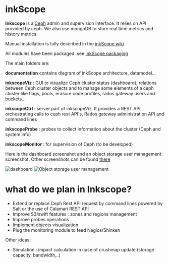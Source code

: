 inkScope
========

**Inkscope** is  a [Ceph](http://ceph.com) admin and supervision interface. It  relies on API provided by ceph. We also use  mongoDB to store real time metrics and history metrics.

Manual installation is fully described in the [inkScope wiki](https://github.com/inkscope/inkscope/wiki)

All modules have been packaged: see [inkScope packaging](https://github.com/inkscope/inkscope-packaging)

The main folders are:

**documentation** contains diagram of inkScope architecture, datamodel...

**inkscopeViz** : GUI to visualize Ceph cluster status (dashboard), relations between Ceph cluster objects and to manage some elements of a ceph cluster like flags, pools, erasure code profiles, rados gateway users and buckets...

**inkscopeCtrl** : server part of inkscopeViz. It provides a REST API, orchestrating calls to ceph rest API's, Rados gateway administration API and command lines

**inkscopeProbe** : probes to collect information about the cluster (Ceph and system info)

**inkscopeMonitor** : for supervision of Ceph (to be developed) 

Here is the dashboard screenshot and an object storage user management screenshot. Other screenshots can be found [there](https://github.com/inkscope/inkscope/tree/master/screenshots)

![dashboard](https://raw.github.com/inkscope/inkscope/master/screenshots/Screenshot-Status.png)
![Object storage user management](https://raw.github.com/inkscope/inkscope/master/screenshots/Screenshot-S3userManagement.png)

what do we plan in Inkscope?
============================

- Extend or replace Ceph Rest API request by command lines powered by Salt or the use of Calamari REST API
- Improve S3/swift features : zones and regions management
- Improve probes operations
- Implement objects visualization
- Plug the monitoring module to feed Nagios/Shinken

Other ideas:
- Simulation : impact calculation in case of crushmap update (storage capacity, bandwidth,..)
